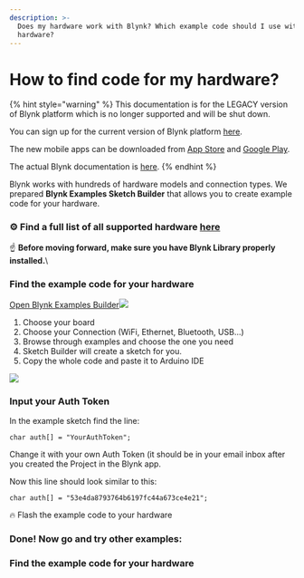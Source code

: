 ```yaml
---
description: >-
  Does my hardware work with Blynk? Which example code should I use with my
  hardware?
---
```


# How to find code for my hardware?

{% hint style="warning" %}
This documentation is for the LEGACY version of Blynk platform which is no longer supported and will be shut down.&#x20;

You can sign up for the current version of Blynk platform [here](http://blynk.cloud/register).

The new mobile apps can be downloaded from [App Store](https://apps.apple.com/us/app/blynk-iot/id1559317868) and [Google Play](https://play.google.com/store/apps/details?id=cloud.blynk\&hl=en\&gl=US).

The actual Blynk documentation is [here](https://docs.blynk.io/).
{% endhint %}

Blynk works with hundreds of hardware models and connection types. We prepared **Blynk Examples Sketch Builder** that allows you to create example code for your hardware.

### ⚙️ Find a full list of all supported hardware [here](https://github.com/blynkkk/blynkkk.github.io/blob/master/SupportedHardware.md) <a href="#find-a-full-list-of-all-supported-hardware-here" id="find-a-full-list-of-all-supported-hardware-here"></a>

☝️ **Before moving forward, make sure you have Blynk Library properly installed.**\


### Find the example code for your hardware <a href="#find-the-example-code-for-your-hardware" id="find-the-example-code-for-your-hardware"></a>

[Open Blynk Examples Builder](http://examples.blynk.cc/)![](https://uploads.intercomcdn.com/i/o/19400959/c0c34377e80478a4a02354ca/examples2.gif)

1. Choose your board
2. Choose your Connection (WiFi, Ethernet, Bluetooth, USB...)
3. Browse through examples and choose the one you need
4. Sketch Builder will create a sketch for you.
5. Copy the whole code and paste it to Arduino IDE

![](https://uploads.intercomcdn.com/i/o/19400959/c0c34377e80478a4a02354ca/examples2.gif)

### Input your Auth Token <a href="#input-your-auth-token" id="input-your-auth-token"></a>

In the example sketch find the line:

```
char auth[] = "YourAuthToken";
```

Change it with your own Auth Token (it should be in your email inbox after you created the Project in the Blynk app.

Now this line should look similar to this:

```
char auth[] = "53e4da8793764b6197fc44a673ce4e21";
```

🔥 Flash the example code to your hardware

### Done! Now go and try other examples: <a href="#done-now-go-and-try-other-examples" id="done-now-go-and-try-other-examples"></a>

### Find the example code for your hardware <a href="#find-the-example-code-for-your-hardware" id="find-the-example-code-for-your-hardware"></a>

